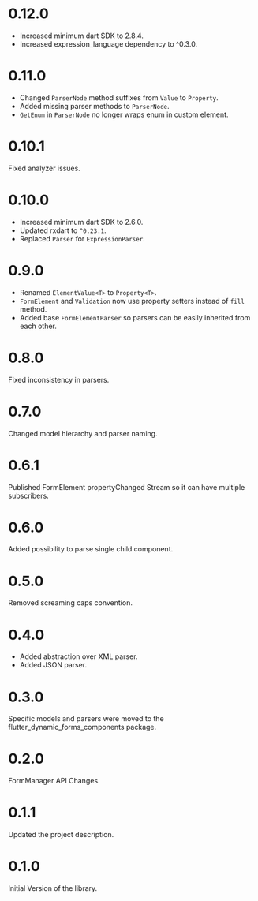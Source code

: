 # 0.12.0

* Increased minimum dart SDK to 2.8.4.
* Increased expression_language dependency to ^0.3.0.

# 0.11.0

* Changed `ParserNode` method suffixes from `Value` to `Property`.
* Added missing parser methods to `ParserNode`. 
* `GetEnum` in `ParserNode` no longer wraps enum in custom element.

# 0.10.1

Fixed analyzer issues.

# 0.10.0

* Increased minimum dart SDK to 2.6.0.
* Updated rxdart to `^0.23.1`.
* Replaced `Parser` for `ExpressionParser`.

# 0.9.0

* Renamed `ElementValue<T>` to `Property<T>`.
* `FormElement` and `Validation` now use property setters instead of `fill` method.
* Added base `FormElementParser` so parsers can be easily inherited from each other.

# 0.8.0

Fixed inconsistency in parsers.

# 0.7.0

Changed model hierarchy and parser naming. 

# 0.6.1

Published FormElement propertyChanged Stream so it can have multiple subscribers.

# 0.6.0

Added possibility to parse single child component.

# 0.5.0

Removed screaming caps convention.

# 0.4.0

- Added abstraction over XML parser.
- Added JSON parser.

# 0.3.0

Specific models and parsers were moved to the flutter_dynamic_forms_components package.

# 0.2.0

FormManager API Changes.

# 0.1.1

Updated the project description.

# 0.1.0

Initial Version of the library.